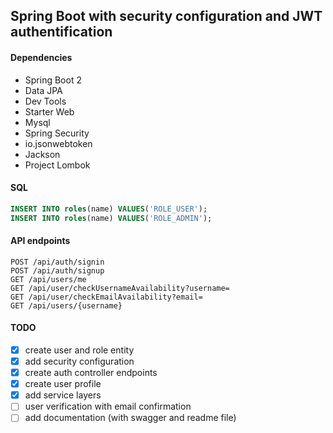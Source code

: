 ## Spring Boot with security configuration and JWT authentification
#### Dependencies
* Spring Boot 2
* Data JPA
* Dev Tools
* Starter Web
* Mysql
* Spring Security
* io.jsonwebtoken
* Jackson
* Project Lombok

#### SQL
```sql
INSERT INTO roles(name) VALUES('ROLE_USER');
INSERT INTO roles(name) VALUES('ROLE_ADMIN');
```

#### API endpoints
```$xslt
POST /api/auth/signin
POST /api/auth/signup
GET /api/users/me
GET /api/user/checkUsernameAvailability?username=
GET /api/user/checkEmailAvailability?email=
GET /api/users/{username}
```
#### TODO
- [x] create user and role entity
- [x] add security configuration
- [x] create auth controller endpoints
- [x] create user profile
- [x] add service layers
- [ ] user verification with email confirmation
- [ ] add documentation (with swagger and readme file)